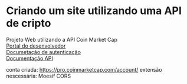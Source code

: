 # Criando um site utilizando uma API de cripto

Projeto Web utilizando a API Coin Market Cap <br>
[Portal do desenvolvedor](https://pro.coinmarketcap.com/account) <br>
[Documetação de autenticação](https://coinmarketcap.com/api/documentation/v1/#section/Authentication) <br>
[Documentação API](https://coinmarketcap.com/api/documentation/v1/#) <br>




conta criada: https://pro.coinmarketcap.com/account/
extensão nescessária: Moesif CORS
